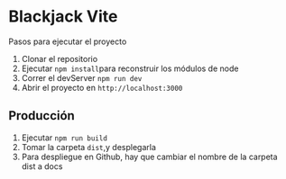 # Blackjack Vite

Pasos para ejecutar el proyecto

1. Clonar el repositorio
2. Ejecutar ```npm install```para reconstruir los módulos de node
3. Correr el devServer ```npm run dev```
4. Abrir el proyecto en ```http://localhost:3000```

## Producción

1. Ejecutar ```npm run build```
2. Tomar la carpeta ```dist```,y desplegarla
3. Para despliegue en Github, hay que cambiar el nombre de la carpeta dist a docs

